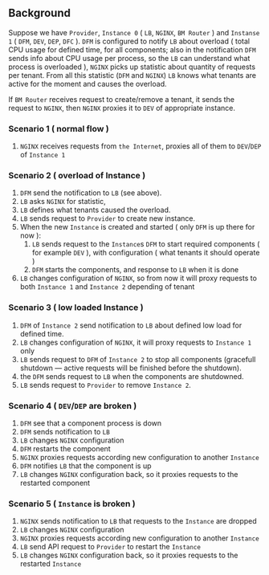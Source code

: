 ## Background

Suppose we have `Provider`, `Instance 0` ( `LB`, `NGINX`, `BM Router` ) and `Instanse 1` ( `DFM`, `DEV`, `DEP`, `DFC` ). `DFM` is configured to notify `LB` about overload ( total CPU usage for defined time, for all components; also in the notification `DFM` sends info about CPU usage per process, so the `LB` can understand what process is overloaded ), `NGINX` picks up statistic about quantity of requests per tenant. From all this statistic (`DFM` and `NGINX`) `LB` knows what tenants are active for the moment and causes the overload.

If `BM Router` receives request to create/remove a tenant, it sends the request to `NGINX`, then `NGINX` proxies it to `DEV` of appropriate instance.

### Scenario 1 ( normal flow )

1. `NGINX` receives requests from `the Internet`, proxies all of them to `DEV`/`DEP` of `Instance 1`

### Scenario 2 ( overload of Instance )

1. `DFM` send the notification to `LB` (see above).
1. `LB` asks `NGINX` for statistic,
1. `LB` defines what tenants caused the overload.
1. `LB` sends request to `Provider` to create new instance.
1. When the new `Instance` is created and started ( only `DFM` is up there for now ):
    1. `LB` sends request to the `Instance`s `DFM` to start required components ( for example `DEV` ), with configuration ( what tenants it should operate )
    1. `DFM` starts the components, and response to `LB` when it is done
1. `LB` changes configuration of `NGINX`, so from now it will proxy requests to both `Instance 1` and `Instance 2` depending of tenant


### Scenario 3 ( low loaded Instance )

1. `DFM` of `Instance 2` send notification to `LB` about defined low load for defined time.
1. `LB` changes configuration of `NGINX`, it will proxy requests to `Instance 1` only
1. `LB` sends request to `DFM` of `Instance 2` to stop all components (gracefull shutdown — active requests will be finished before the shutdown).
1. the `DFM` sends request to `LB` when the components are shutdowned.
1. `LB` sends request to `Provider` to remove `Instance 2`.

### Scenario 4 ( `DEV`/`DEP` are broken )

1. `DFM` see that a component process is down
1. `DFM` sends notification to `LB`
1. `LB` changes `NGINX` configuration
1. `DFM` restarts the component
1. `NGINX` proxies requests according new configuration to another `Instance`
1. `DFM` notifies `LB` that the component is up
1. `LB` changes `NGINX` configuration back, so it proxies requests to the restarted component


### Scenario 5 ( `Instance` is broken )

1. `NGINX` sends notification to `LB` that requests to the `Instance` are dropped
1. `LB` changes `NGINX` configuration
1. `NGINX` proxies requests according new configuration to another `Instance`
1. `LB` send API request to `Provider` to restart the `Instance`
1. `LB` changes `NGINX` configuration back, so it proxies requests to the restarted `Instance`
